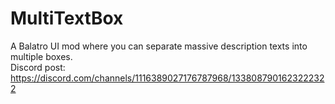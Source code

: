 # MultiTextBox
 A Balatro UI mod where you can separate massive description texts into multiple boxes.  
 Discord post: https://discord.com/channels/1116389027176787968/1338087901623222322
